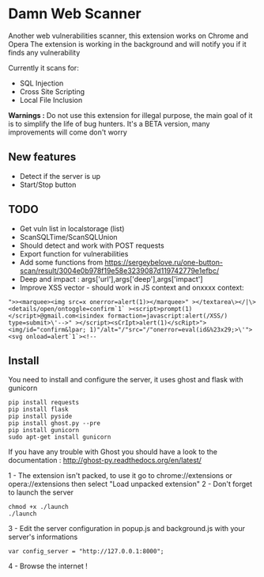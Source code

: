 # Damn Web Scanner
Another web vulnerabilities scanner, this extension works on Chrome and Opera
The extension is working in the background and will notify you if it finds any vulnerability

Currently it scans for:
- SQL Injection
- Cross Site Scripting
- Local File Inclusion

**Warnings :** Do not use this extension for illegal purpose, the main goal of it is to simplify the life of bug hunters. It's a BETA version, many improvements will come don't worry

## New features
- Detect if the server is up
- Start/Stop button

## TODO
- Get vuln list in localstorage (list)
- ScanSQLTime/ScanSQLUnion
- Should detect and work with POST requests
- Export function for vulnerabilities
- Add some functions from https://sergeybelove.ru/one-button-scan/result/3004e0b978f19e58e3239087d119742779e1efbc/
- Deep and impact : args['url'],args['deep'],args['impact']
- Improve XSS vector - should work in JS context and onxxxx context: 
```
">><marquee><img src=x onerror=alert(1)></marquee>" ></textarea\></|\><details/open/ontoggle=confirm`1` ><script>prompt(1)</script>@gmail.com<isindex formaction=javascript:alert(/XSS/) type=submit>\'-->" ></script><sCrIpt>alert(1)</scRipt>"><img/id="confirm&lpar; 1)"/alt="/"src="/"onerror=eval(id&%23x29;>\'"><svg onload=alert`1`><!--
```

## Install
You need to install and configure the server, it uses ghost and flask with gunicorn
```
pip install requests
pip install flask
pip install pyside
pip install ghost.py --pre
pip install gunicorn
sudo apt-get install gunicorn
```
If you have any trouble with Ghost you should have a look to the documentation : http://ghost-py.readthedocs.org/en/latest/

1 - The extension isn't packed, to use it go to chrome://extensions or opera://extensions then select "Load unpacked extension"
2 - Don't forget to launch the server
```
chmod +x ./launch
./launch
```
3 - Edit the server configuration in popup.js and background.js with your server's informations
```
var config_server = "http://127.0.0.1:8000";
```
4 - Browse the internet !